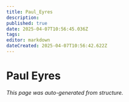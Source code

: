 ```yaml
---
title: Paul_Eyres
description: 
published: true
date: 2025-04-07T10:56:45.036Z
tags: 
editor: markdown
dateCreated: 2025-04-07T10:56:42.622Z
---
```


# Paul Eyres

*This page was auto-generated from structure.*